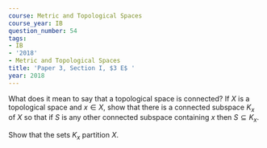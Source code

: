 ```yaml
---
course: Metric and Topological Spaces
course_year: IB
question_number: 54
tags:
- IB
- '2018'
- Metric and Topological Spaces
title: 'Paper 3, Section I, $3 E$ '
year: 2018
---
```




What does it mean to say that a topological space is connected? If $X$ is a topological space and $x \in X$, show that there is a connected subspace $K_{x}$ of $X$ so that if $S$ is any other connected subspace containing $x$ then $S \subseteq K_{x}$.

Show that the sets $K_{x}$ partition $X$.